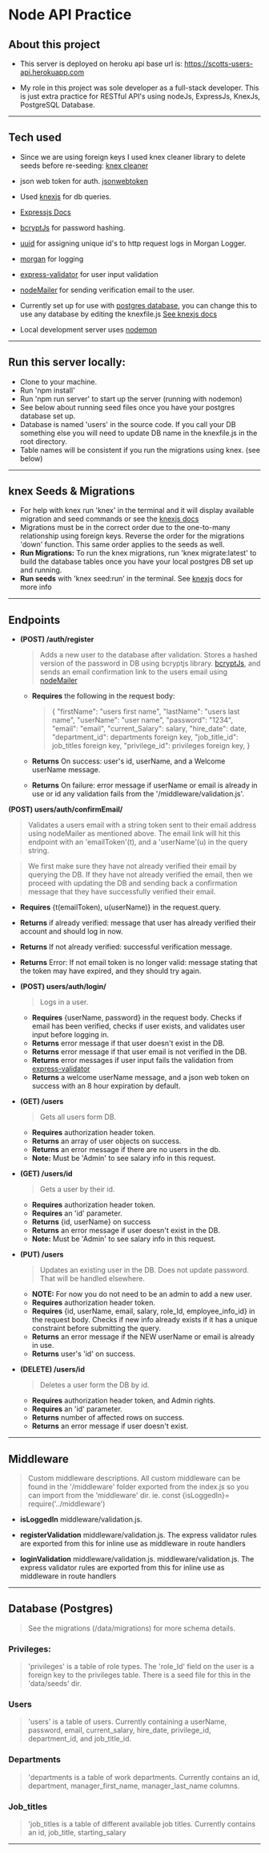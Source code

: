 # Node API Practice

## About this project

- This server is deployed on heroku
  api base url is: https://scotts-users-api.herokuapp.com

- My role in this project was sole developer as a full-stack developer. This is just extra practice for RESTful API's using nodeJs, ExpressJs, KnexJs, PostgreSQL Database.

---

## Tech used

- Since we are using foreign keys I used knex cleaner library to delete seeds before re-seeding:
  [knex cleaner](https://www.npmjs.com/package/knex-cleaner)

- json web token for auth. [jsonwebtoken](https://github.com/auth0/node-jsonwebtoken)

- Used [knexjs](http://knexjs.org/) for db queries.

- [Expressjs Docs](https://expressjs.com/)

- [bcryptJs](https://www.npmjs.com/package/bcrypt) for password hashing.

- [uuid](https://www.npmjs.com/package/uuid) for assigning unique id's to http request logs in Morgan Logger.

- [morgan](https://www.npmjs.com/package/morgan) for logging

- [express-validator](https://express-validator.github.io/docs/) for user input validation

- [nodeMailer](https://www.npmjs.com/package/nodemailer) for sending verification email to the user.

- Currently set up for use with [postgres database](https://www.postgresql.org/), you can change this to use any database by editing the knexfile.js [See knexjs docs](http://knexjs.org/)

- Local development server uses [nodemon](https://www.npmjs.com/package/nodemon)

---

## Run this server locally:

- Clone to your machine.
- Run 'npm install'
- Run 'npm run server' to start up the server (running with nodemon)
- See below about running seed files once you have your postgres database set up.
- Database is named 'users' in the source code. If you call your DB something else you will need to update DB name in the knexfile.js in the root directory.
- Table names will be consistent if you run the migrations using knex. (see below)

---

## knex Seeds & Migrations

- For help with knex run 'knex' in the terminal and it will display available migration and seed commands or see the [knexjs docs](http://knexjs.org/)
- Migrations must be in the correct order due to the one-to-many relationship using foreign keys. Reverse the order for the migrations 'down' function. This same order applies to the seeds as well.
- **Run Migrations:** To run the knex migrations, run 'knex migrate:latest' to build the database tables once you have your local postgres DB set up and running.
- **Run seeds** with 'knex seed:run' in the terminal. See [knexjs](http://knexjs.org/) docs for more info

---

## Endpoints

- **(POST) /auth/register**

  > Adds a new user to the database after validation. Stores a hashed version of the password in DB using bcryptjs library. [bcryptJs](https://www.npmjs.com/package/bcrypt), and sends an email confirmation link to the users email using [nodeMailer](https://www.npmjs.com/package/nodemailer)

  - **Requires** the following in the request body:

    > {
    > "firstName": "users first name<string>",
    > "lastName": "users last name<string>",
    > "userName": "user name<string>",
    > "password": "1234<string>",
    > "email": "email<string>",
    > "current_Salary": salary<integer>,
    > "hire_date": date<date>,
    > "department_id": departments foreign key<integer>,
    > "job_title_id": job_titles foreign key<integer>,
    > "privilege_id": privileges foreign key<integer>,
    > }

  - **Returns** On success: user's id, userName, and a Welcome userName message.
  - **Returns** On failure: error message if userName or email is already in use or id any validation fails from the '/middleware/validation.js'.

**(POST) users/auth/confirmEmail/**

  > Validates a users email with a string token sent to their email address using nodeMailer as mentioned above. 
  > The email link will hit this endpoint with an 'emailToken'(t), and a 'userName'(u) in the query string.

  > We first make sure they have not already verified their email by querying the DB. If they have not already verified the email, then we proceed with updating the DB and sending back a confirmation message that they have successfully verified their email.

  - **Requires** {t(emailToken), u(userName)} in the request.query. 

  - **Returns** if already verified:  message that user has already verified their account and should log in now.
  - **Returns** If not already verified: successful verification message.
  - **Returns** Error: If not email token is no longer valid: message stating that the token may have expired, and they should try again.

- **(POST) users/auth/login/**

  > Logs in a user.

  - **Requires** {userName, password} in the request body. Checks if email has been verified, checks if user exists, and validates user input before logging in.
  - **Returns** error message if that user doesn't exist in the DB.
  - **Returns** error message if that user email is not verified in the DB.
  - **Returns** error messages if user input fails the validation from [express-validator](https://express-validator.github.io/docs/)
  - **Returns** a welcome userName message, and a json web token on success with an 8 hour expiration by default.

- **(GET) /users**

  > Gets all users form DB.

  - **Requires** authorization header token.
  - **Returns** an array of user objects on success.
  - **Returns** an error message if there are no users in the db.
  - **Note:** Must be 'Admin' to see salary info in this request.

- **(GET) /users/id**

  > Gets a user by their id.

  - **Requires** authorization header token.
  - **Requires** an 'id' parameter.
  - **Returns** {id, userName} on success
  - **Returns** an error message if user doesn't exist in the DB.
  - **Note:** Must be 'Admin' to see salary info in this request.

- **(PUT) /users**

  > Updates an existing user in the DB. Does not update password. That will be handled elsewhere.

  - **NOTE:** For now you do not need to be an admin to add a new user.
  - **Requires** authorization header token.
  - **Requires** {id, userName, email, salary, role_Id, employee_info_id} in the request body. Checks if new info already exists if it has a unique constraint before submitting the query.
  - **Returns** an error message if the NEW userName or email is already in use.
  - **Returns** user's 'id' on success.

- **(DELETE) /users/id**

  > Deletes a user form the DB by id.

  - **Requires** authorization header token, and Admin rights.
  - **Requires** an 'id' parameter.
  - **Returns** number of affected rows on success.
  - **Returns** an error message if user doesn't exist.

---

## Middleware

> Custom middleware descriptions. All custom middleware can be found in the '/middleware' folder exported from the index.js so you can import from the 'middleware' dir. ie. const {isLoggedIn}= require('../middleware')

- **isLoggedIn** middleware/validation.js.

- **registerValidation** middleware/validation.js. The express validator rules are exported from this for inline use as middleware in route handlers

- **loginValidation** middleware/validation.js. middleware/validation.js. The express validator rules are exported from this for inline use as middleware in route handlers

---

## Database (Postgres)

> See the migrations (/data/migrations) for more schema details.

### Privileges:

> 'privileges' is a table of role types. The 'role_Id' field on the user is a foreign key to the privileges table. There is a seed file for this in the 'data/seeds' dir.

### Users

> 'users' is a table of users. Currently containing a userName, password, email, current_salary, hire_date, privilege_id, department_id, and job_title_id.

### Departments

> 'departments is a table of work departments. Currently contains an id, department, manager_first_name, manager_last_name columns.

### Job_titles

> 'job_titles is a table of different available job titles. Currently contains an id, job_title, starting_salary

---
